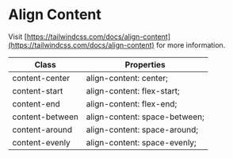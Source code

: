 # Align Content

Visit [https://tailwindcss.com/docs/align-content](https://tailwindcss.com/docs/align-content) for more information.

<table class="w-full text-left border-collapse"><thead><tr><th class="z-20 sticky top-0 text-4 font-semibold text-gray-600 bg-white p-0"><div class="pb-2 pr-2 border-b border-gray-200">Class</div></th><th class="z-20 sticky top-0 text-4 font-semibold text-gray-600 bg-white p-0"><div class="pb-2 pl-2 border-b border-gray-200">Properties</div></th></tr></thead><tbody class="align-baseline"><tr><td class="py-2 pr-2 font-mono caption1 text-violet-600 whitespace-nowrap">content-center</td><td class="py-2 pl-2 font-mono caption1 text-light-blue-600 whitespace-pre">align-content: center;</td></tr><tr><td class="py-2 pr-2 font-mono caption1 text-violet-600 whitespace-nowrap border-t border-gray-200">content-start</td><td class="py-2 pl-2 font-mono caption1 text-light-blue-600 whitespace-pre border-t border-gray-200">align-content: flex-start;</td></tr><tr><td class="py-2 pr-2 font-mono caption1 text-violet-600 whitespace-nowrap border-t border-gray-200">content-end</td><td class="py-2 pl-2 font-mono caption1 text-light-blue-600 whitespace-pre border-t border-gray-200">align-content: flex-end;</td></tr><tr><td class="py-2 pr-2 font-mono caption1 text-violet-600 whitespace-nowrap border-t border-gray-200">content-between</td><td class="py-2 pl-2 font-mono caption1 text-light-blue-600 whitespace-pre border-t border-gray-200">align-content: space-between;</td></tr><tr><td class="py-2 pr-2 font-mono caption1 text-violet-600 whitespace-nowrap border-t border-gray-200">content-around</td><td class="py-2 pl-2 font-mono caption1 text-light-blue-600 whitespace-pre border-t border-gray-200">align-content: space-around;</td></tr><tr><td class="py-2 pr-2 font-mono caption1 text-violet-600 whitespace-nowrap border-t border-gray-200">content-evenly</td><td class="py-2 pl-2 font-mono caption1 text-light-blue-600 whitespace-pre border-t border-gray-200">align-content: space-evenly;</td></tr></tbody></table>
